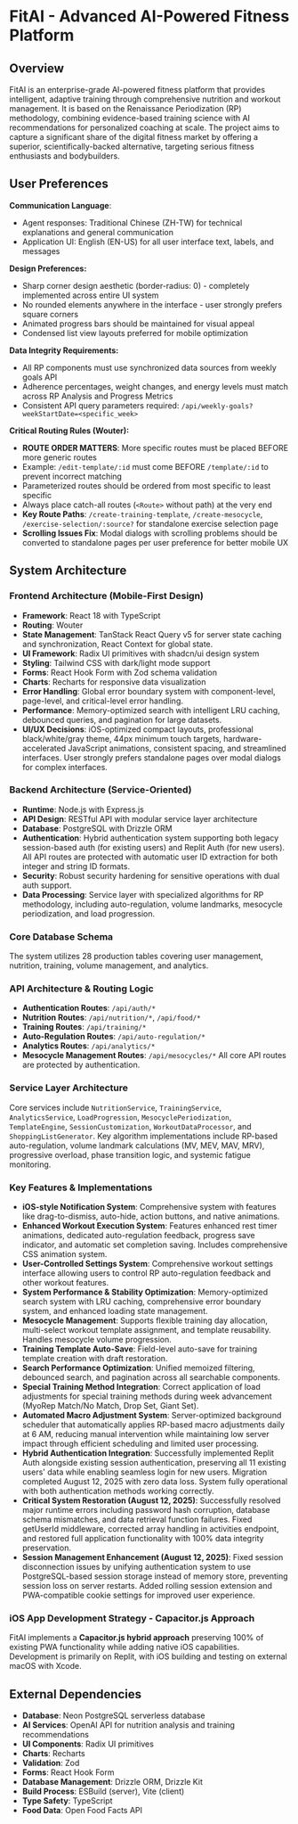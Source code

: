 # FitAI - Advanced AI-Powered Fitness Platform

## Overview
FitAI is an enterprise-grade AI-powered fitness platform that provides intelligent, adaptive training through comprehensive nutrition and workout management. It is based on the Renaissance Periodization (RP) methodology, combining evidence-based training science with AI recommendations for personalized coaching at scale. The project aims to capture a significant share of the digital fitness market by offering a superior, scientifically-backed alternative, targeting serious fitness enthusiasts and bodybuilders.

## User Preferences
**Communication Language**:
- Agent responses: Traditional Chinese (ZH-TW) for technical explanations and general communication
- Application UI: English (EN-US) for all user interface text, labels, and messages

**Design Preferences:**
- Sharp corner design aesthetic (border-radius: 0) - completely implemented across entire UI system
- No rounded elements anywhere in the interface - user strongly prefers square corners
- Animated progress bars should be maintained for visual appeal
- Condensed list view layouts preferred for mobile optimization

**Data Integrity Requirements:**
- All RP components must use synchronized data sources from weekly goals API
- Adherence percentages, weight changes, and energy levels must match across RP Analysis and Progress Metrics
- Consistent API query parameters required: `/api/weekly-goals?weekStartDate=<specific_week>`

**Critical Routing Rules (Wouter):**
- **ROUTE ORDER MATTERS**: More specific routes must be placed BEFORE more generic routes
- Example: `/edit-template/:id` must come BEFORE `/template/:id` to prevent incorrect matching
- Parameterized routes should be ordered from most specific to least specific
- Always place catch-all routes (`<Route>` without path) at the very end
- **Key Route Paths**: `/create-training-template`, `/create-mesocycle`, `/exercise-selection/:source?` for standalone exercise selection page
- **Scrolling Issues Fix**: Modal dialogs with scrolling problems should be converted to standalone pages per user preference for better mobile UX

## System Architecture

### Frontend Architecture (Mobile-First Design)
- **Framework**: React 18 with TypeScript
- **Routing**: Wouter
- **State Management**: TanStack React Query v5 for server state caching and synchronization, React Context for global state.
- **UI Framework**: Radix UI primitives with shadcn/ui design system
- **Styling**: Tailwind CSS with dark/light mode support
- **Forms**: React Hook Form with Zod schema validation
- **Charts**: Recharts for responsive data visualization
- **Error Handling**: Global error boundary system with component-level, page-level, and critical-level error handling.
- **Performance**: Memory-optimized search with intelligent LRU caching, debounced queries, and pagination for large datasets.
- **UI/UX Decisions**: iOS-optimized compact layouts, professional black/white/gray theme, 44px minimum touch targets, hardware-accelerated JavaScript animations, consistent spacing, and streamlined interfaces. User strongly prefers standalone pages over modal dialogs for complex interfaces.

### Backend Architecture (Service-Oriented)
- **Runtime**: Node.js with Express.js
- **API Design**: RESTful API with modular service layer architecture
- **Database**: PostgreSQL with Drizzle ORM
- **Authentication**: Hybrid authentication system supporting both legacy session-based auth (for existing users) and Replit Auth (for new users). All API routes are protected with automatic user ID extraction for both integer and string ID formats.
- **Security**: Robust security hardening for sensitive operations with dual auth support.
- **Data Processing**: Service layer with specialized algorithms for RP methodology, including auto-regulation, volume landmarks, mesocycle periodization, and load progression.

### Core Database Schema
The system utilizes 28 production tables covering user management, nutrition, training, volume management, and analytics.

### API Architecture & Routing Logic
- **Authentication Routes**: `/api/auth/*`
- **Nutrition Routes**: `/api/nutrition/*`, `/api/food/*`
- **Training Routes**: `/api/training/*`
- **Auto-Regulation Routes**: `/api/auto-regulation/*`
- **Analytics Routes**: `/api/analytics/*`
- **Mesocycle Management Routes**: `/api/mesocycles/*`
All core API routes are protected by authentication.

### Service Layer Architecture
Core services include `NutritionService`, `TrainingService`, `AnalyticsService`, `LoadProgression`, `MesocyclePeriodization`, `TemplateEngine`, `SessionCustomization`, `WorkoutDataProcessor`, and `ShoppingListGenerator`. Key algorithm implementations include RP-based auto-regulation, volume landmark calculations (MV, MEV, MAV, MRV), progressive overload, phase transition logic, and systemic fatigue monitoring.

### Key Features & Implementations
- **iOS-style Notification System**: Comprehensive system with features like drag-to-dismiss, auto-hide, action buttons, and native animations.
- **Enhanced Workout Execution System**: Features enhanced rest timer animations, dedicated auto-regulation feedback, progress save indicator, and automatic set completion saving. Includes comprehensive CSS animation system.
- **User-Controlled Settings System**: Comprehensive workout settings interface allowing users to control RP auto-regulation feedback and other workout features.
- **System Performance & Stability Optimization**: Memory-optimized search system with LRU caching, comprehensive error boundary system, and enhanced loading state management.
- **Mesocycle Management**: Supports flexible training day allocation, multi-select workout template assignment, and template reusability. Handles mesocycle volume progression.
- **Training Template Auto-Save**: Field-level auto-save for training template creation with draft restoration.
- **Search Performance Optimization**: Unified memoized filtering, debounced search, and pagination across all searchable components.
- **Special Training Method Integration**: Correct application of load adjustments for special training methods during week advancement (MyoRep Match/No Match, Drop Set, Giant Set).
- **Automated Macro Adjustment System**: Server-optimized background scheduler that automatically applies RP-based macro adjustments daily at 6 AM, reducing manual intervention while maintaining low server impact through efficient scheduling and limited user processing.
- **Hybrid Authentication Integration**: Successfully implemented Replit Auth alongside existing session authentication, preserving all 11 existing users' data while enabling seamless login for new users. Migration completed August 12, 2025 with zero data loss. System fully operational with both authentication methods working correctly.
- **Critical System Restoration (August 12, 2025)**: Successfully resolved major runtime errors including password hash corruption, database schema mismatches, and data retrieval function failures. Fixed getUserId middleware, corrected array handling in activities endpoint, and restored full application functionality with 100% data integrity preservation.
- **Session Management Enhancement (August 12, 2025)**: Fixed session disconnection issues by unifying authentication system to use PostgreSQL-based session storage instead of memory store, preventing session loss on server restarts. Added rolling session extension and PWA-compatible cookie settings for improved user experience.

### iOS App Development Strategy - Capacitor.js Approach
FitAI implements a **Capacitor.js hybrid approach** preserving 100% of existing PWA functionality while adding native iOS capabilities. Development is primarily on Replit, with iOS building and testing on external macOS with Xcode.

## External Dependencies

- **Database**: Neon PostgreSQL serverless database
- **AI Services**: OpenAI API for nutrition analysis and training recommendations
- **UI Components**: Radix UI primitives
- **Charts**: Recharts
- **Validation**: Zod
- **Forms**: React Hook Form
- **Database Management**: Drizzle ORM, Drizzle Kit
- **Build Process**: ESBuild (server), Vite (client)
- **Type Safety**: TypeScript
- **Food Data**: Open Food Facts API